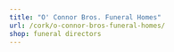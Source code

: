 ```yaml
---
title: "O' Connor Bros. Funeral Homes"
url: /cork/o-connor-bros-funeral-homes/
shop: funeral directors
---
```

